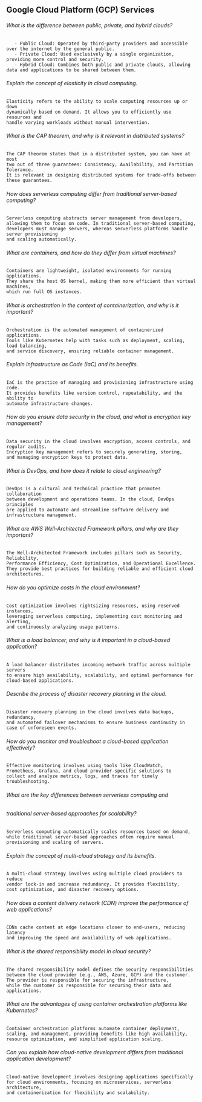 ## Google Cloud Platform (GCP) Services

###### What is the difference between public, private, and hybrid clouds?
```    
   - Public Cloud: Operated by third-party providers and accessible over the internet by the general public.
   - Private Cloud: Used exclusively by a single organization, providing more control and security.
   - Hybrid Cloud: Combines both public and private clouds, allowing data and applications to be shared between them.
```


###### Explain the concept of elasticity in cloud computing.
```    
Elasticity refers to the ability to scale computing resources up or down
dynamically based on demand. It allows you to efficiently use resources and
handle varying workloads without manual intervention.
```


###### What is the CAP theorem, and why is it relevant in distributed systems?
```    
The CAP theorem states that in a distributed system, you can have at most 
two out of three guarantees: Consistency, Availability, and Partition Tolerance. 
It is relevant in designing distributed systems for trade-offs between these guarantees.
```


###### How does serverless computing differ from traditional server-based computing?
```    
Serverless computing abstracts server management from developers, 
allowing them to focus on code. In traditional server-based computing, 
developers must manage servers, whereas serverless platforms handle server provisioning 
and scaling automatically.
```


###### What are containers, and how do they differ from virtual machines?
```    
Containers are lightweight, isolated environments for running applications. 
They share the host OS kernel, making them more efficient than virtual machines, 
which run full OS instances.
```


###### What is orchestration in the context of containerization, and why is it important?
```    
Orchestration is the automated management of containerized applications. 
Tools like Kubernetes help with tasks such as deployment, scaling, load balancing, 
and service discovery, ensuring reliable container management.
```


###### Explain Infrastructure as Code (IaC) and its benefits.
```    
IaC is the practice of managing and provisioning infrastructure using code. 
It provides benefits like version control, repeatability, and the ability to 
automate infrastructure changes.
```


###### How do you ensure data security in the cloud, and what is encryption key management?
```    
Data security in the cloud involves encryption, access controls, and regular audits. 
Encryption key management refers to securely generating, storing, 
and managing encryption keys to protect data.
```


###### What is DevOps, and how does it relate to cloud engineering?
```    
DevOps is a cultural and technical practice that promotes collaboration 
between development and operations teams. In the cloud, DevOps principles 
are applied to automate and streamline software delivery and infrastructure management.
```


###### What are AWS Well-Architected Framework pillars, and why are they important?
```    
The Well-Architected Framework includes pillars such as Security, Reliability, 
Performance Efficiency, Cost Optimization, and Operational Excellence. 
They provide best practices for building reliable and efficient cloud architectures.
```


###### How do you optimize costs in the cloud environment?
```    
Cost optimization involves rightsizing resources, using reserved instances, 
leveraging serverless computing, implementing cost monitoring and alerting, 
and continuously analyzing usage patterns.
```


###### What is a load balancer, and why is it important in a cloud-based application?
```    
A load balancer distributes incoming network traffic across multiple servers 
to ensure high availability, scalability, and optimal performance for cloud-based applications.
```


###### Describe the process of disaster recovery planning in the cloud.
```    
Disaster recovery planning in the cloud involves data backups, redundancy, 
and automated failover mechanisms to ensure business continuity in case of unforeseen events.
```


###### How do you monitor and troubleshoot a cloud-based application effectively?
```    
Effective monitoring involves using tools like CloudWatch, 
Prometheus, Grafana, and cloud provider-specific solutions to 
collect and analyze metrics, logs, and traces for timely troubleshooting.
```


###### What are the key differences between serverless computing and  <br />
###### traditional server-based approaches for scalability?  
```    
Serverless computing automatically scales resources based on demand, 
while traditional server-based approaches often require manual provisioning and scaling of servers.
```


###### Explain the concept of multi-cloud strategy and its benefits.
```    
A multi-cloud strategy involves using multiple cloud providers to reduce 
vendor lock-in and increase redundancy. It provides flexibility, 
cost optimization, and disaster recovery options.
```


###### How does a content delivery network (CDN) improve the performance of web applications?

```    
CDNs cache content at edge locations closer to end-users, reducing latency 
and improving the speed and availability of web applications.
```

###### What is the shared responsibility model in cloud security?

```    
The shared responsibility model defines the security responsibilities 
between the cloud provider (e.g., AWS, Azure, GCP) and the customer. 
The provider is responsible for securing the infrastructure, 
while the customer is responsible for securing their data and applications.
```

###### What are the advantages of using container orchestration platforms like Kubernetes?
```   
Container orchestration platforms automate container deployment, 
scaling, and management, providing benefits like high availability, 
resource optimization, and simplified application scaling.
```

###### Can you explain how cloud-native development differs from traditional application development?
```   
Cloud-native development involves designing applications specifically 
for cloud environments, focusing on microservices, serverless architecture, 
and containerization for flexibility and scalability.
```